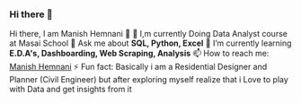 ### Hi there 👋

<!--
**manishhemnani06/manishhemnani06** is a ✨ _special_ ✨ repository because its `README.md` (this file) appears on your GitHub profile.

Here are some ideas to get you started:

- 🔭 I’m currently working on ...
- 🌱 I’m currently learning ...
- 👯 I’m looking to collaborate on ...
- 🤔 I’m looking for help with ...
- 💬 Ask me about ...
- 📫 How to reach me: ...
- 😄 Pronouns: ...
- ⚡ Fun fact: ...
-->
<h align ='center'>Hi there, I am Manish Hemnani 👋</h>
🌱 I,m currently Doing Data Analyst course at Masai School 
💬 Ask me about <strong>SQL, Python, Excel</strong>
🤔 I’m currently learning <strong> E.D.A's, Dashboarding, Web Scraping, Analysis</strong>
📫 How to reach me: <a href="https://www.linkedin.com/in/manish-hemnani-280953179/" target="_blank">Manish Hemnani</a>
⚡ Fun fact: Basically i am a Residential Designer and Planner (Civil Engineer) but after exploring myself realize that 
i Love to play with Data and get insights from it
